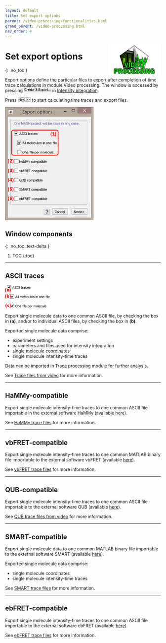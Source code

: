 ```yaml
---
layout: default
title: Set export options
parent: /video-processing/functionalities.html
grand_parent: /video-processing.html
nav_order: 4
---
```


<img src="../../assets/images/logos/logo-video-processing_400px.png" width="170" style="float:right; margin-left: 15px;"/>

# Set export options
{: .no_toc }

Export options define the particular files to export after completion of time trace calculations in module Video processing.
The window is accessed by pressing 
![Create & Export...](../../assets/images/gui/VP-but-export.png "Create & Export...") in 
[Intensity integration](../panels/panel-intensity-integration.html).

Press 
![Next >>](../../assets/images/gui/TP-but-next-supsup.png "Next >>") to start calculating time traces and export files.

<a class="plain" href="../../assets/images/gui/VP-panel-integration-expopt.png"><img src="../../assets/images/gui/VP-panel-integration-expopt.png" style="max-width: 286px;"/></a>


## Window components
{: .no_toc .text-delta }

1. TOC
{:toc}


---

## ASCII traces

<a class="plain" href="../../assets/images/gui/VP-panel-integration-expopt-ascii.png"><img src="../../assets/images/gui/VP-panel-integration-expopt-ascii.png" style="max-width: 144px;"/></a>

Export single molecule data to one common ASCII file, by checking the box in **(a)**, and/or to individual ASCII files, by checking the box in **(b)**.

Exported single molecule data comprise: 
* experiment settings
* parameters and files used for intensity integration 
* single molecule coordinates
* single molecule intensity-time traces

Data can be imported in Trace processing module for further analysis.

See 
[Trace files from video](../../output-files/txt-traces-from-video.html) for more information.


---

## HaMMy-compatible

Export single molecule intensity-time traces to one common ASCII file importable in the external software HaMMy (available 
[here](http://ha.med.jhmi.edu/resources/#1464200861600-0fad9996-bfd4)).

See 
[HaMMy trace files](../../output-files/dat-hammy-traces.html) for more information.


---

## vbFRET-compatible

Export single molecule intensity-time traces to one common MATLAB binary file importable to the external software vbFRET (available 
[here](http://vbfret.sourceforge.net/)).

See 
[vbFRET trace files](../../output-files/mat-vbfret-traces.html) for more information.


---

## QUB-compatible

Export single molecule intensity-time traces to one common ASCII file importable to the external software QUB (available 
[here](https://qub.mandelics.com/)).

See 
[QUB trace files from video](../../output-files/txt-qub-traces.html) for more information.


---

## SMART-compatible

Export single molecule data to one common MATLAB binary file importable to the external software SMART (available 
[here](https://simtk.org/projects/smart)).

Exported single molecule data comprise: 
* single molecule coordinates
* single molecule intensity-time traces

See 
[SMART trace files](../../output-files/traces-smart-traces.html) for more information.


---

## ebFRET-compatible

Export single molecule intensity-time traces to one common ASCII file importable to the external software ebFRET (available 
[here](http://ebfret.github.io/)).

See 
[ebFRET trace files](../../output-files/dat-ebfret-traces.html) for more information.

